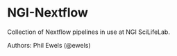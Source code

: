 # NGI-Nextflow
Collection of Nextflow pipelines in use at NGI SciLifeLab.

Authors:
Phil Ewels (@ewels)

